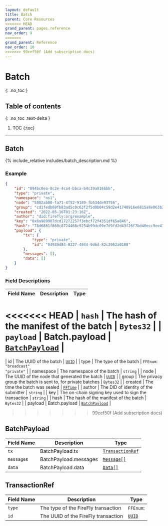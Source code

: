 ```yaml
---
layout: default
title: Batch
parent: Core Resources
<<<<<<< HEAD
grand_parent: pages.reference
nav_order: 9
=======
grand_parent: Reference
nav_order: 10
>>>>>>> 99cef50f (Add subscription docs)
---
```


# Batch
{: .no_toc }

## Table of contents
{: .no_toc .text-delta }

1. TOC
{:toc}

---
## Batch

{% include_relative includes/batch_description.md %}

### Example

```json
{
    "id": "894bc0ea-0c2e-4ca4-bbca-b4c39a816bbb",
    "type": "private",
    "namespace": "ns1",
    "node": "5802ab80-fa71-4f52-9189-fb534de93756",
    "group": "cd1fedb69fb83ad5c0c62f2f5d0b04c59d2e41740916e6815a8e063b337bd32e",
    "created": "2022-05-16T01:23:16Z",
    "author": "did:firefly:org/example",
    "key": "0x0a989907dcd17272257f3ebcf72f4351df65a846",
    "hash": "78d6861f860c8724468c9254b99dc09e7d9fd2d43f26f7bd40ecc9ee47be384d",
    "payload": {
        "tx": {
            "type": "private",
            "id": "04930d84-0227-4044-9d6d-82c2952a0108"
        },
        "messages": [],
        "data": []
    }
}
```

### Field Descriptions

| Field Name | Description | Type |
|------------|-------------|------|
<<<<<<< HEAD
| `hash` | The hash of the manifest of the batch | `Bytes32` |
| `payload` | Batch.payload | [`BatchPayload`](#batchpayload) |
=======
| id | The UUID of the batch | [`UUID`](simpletypes#uuid) |
| type | The type of the batch | `FFEnum`:<br/>`"broadcast"`<br/>`"private"` |
| namespace | The namespace of the batch | `string` |
| node | The UUID of the node that generated the batch | [`UUID`](simpletypes#uuid) |
| group | The privacy group the batch is sent to, for private batches | `Bytes32` |
| created | The time the batch was sealed | [`FFTime`](simpletypes#fftime) |
| author | The DID of identity of the submitter | `string` |
| key | The on-chain signing key used to sign the transaction | `string` |
| hash | The hash of the manifest of the batch | `Bytes32` |
| payload | Batch.payload | [`BatchPayload`](#batchpayload) |
>>>>>>> 99cef50f (Add subscription docs)

## BatchPayload

| Field Name | Description | Type |
|------------|-------------|------|
| `tx` | BatchPayload.tx | [`TransactionRef`](#transactionref) |
| `messages` | BatchPayload.messages | [`Message[]`](message#message) |
| `data` | BatchPayload.data | [`Data[]`](data#data) |

## TransactionRef

| Field Name | Description | Type |
|------------|-------------|------|
| `type` | The type of the FireFly transaction | `FFEnum`: |
| `id` | The UUID of the FireFly transaction | [`UUID`](simpletypes#uuid) |



